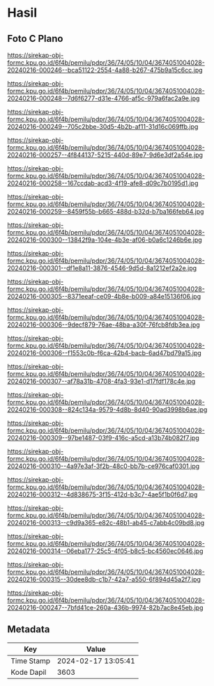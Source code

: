 # Hasil

## Foto C Plano

https://sirekap-obj-formc.kpu.go.id/6f4b/pemilu/pdpr/36/74/05/10/04/3674051004028-20240216-000246--bca51122-2554-4a88-b267-475b9a15c6cc.jpg

https://sirekap-obj-formc.kpu.go.id/6f4b/pemilu/pdpr/36/74/05/10/04/3674051004028-20240216-000248--7d6f6277-d31e-4766-af5c-979a6fac2a9e.jpg

https://sirekap-obj-formc.kpu.go.id/6f4b/pemilu/pdpr/36/74/05/10/04/3674051004028-20240216-000249--705c2bbe-30d5-4b2b-af11-31d16c069ffb.jpg

https://sirekap-obj-formc.kpu.go.id/6f4b/pemilu/pdpr/36/74/05/10/04/3674051004028-20240216-000257--4f844137-5215-440d-89e7-9d6e3df2a54e.jpg

https://sirekap-obj-formc.kpu.go.id/6f4b/pemilu/pdpr/36/74/05/10/04/3674051004028-20240216-000258--167ccdab-acd3-4f19-afe8-d09c7b0195d1.jpg

https://sirekap-obj-formc.kpu.go.id/6f4b/pemilu/pdpr/36/74/05/10/04/3674051004028-20240216-000259--8459f55b-b665-488d-b32d-b7ba166feb64.jpg

https://sirekap-obj-formc.kpu.go.id/6f4b/pemilu/pdpr/36/74/05/10/04/3674051004028-20240216-000300--13842f9a-104e-4b3e-af06-b0a6c1246b6e.jpg

https://sirekap-obj-formc.kpu.go.id/6f4b/pemilu/pdpr/36/74/05/10/04/3674051004028-20240216-000301--df1e8a11-3876-4546-9d5d-8a1212ef2a2e.jpg

https://sirekap-obj-formc.kpu.go.id/6f4b/pemilu/pdpr/36/74/05/10/04/3674051004028-20240216-000305--8371eeaf-ce09-4b8e-b009-a84e15136f06.jpg

https://sirekap-obj-formc.kpu.go.id/6f4b/pemilu/pdpr/36/74/05/10/04/3674051004028-20240216-000306--9decf879-76ae-48ba-a30f-76fcb8fdb3ea.jpg

https://sirekap-obj-formc.kpu.go.id/6f4b/pemilu/pdpr/36/74/05/10/04/3674051004028-20240216-000306--f1553c0b-f6ca-42b4-bacb-6ad47bd79a15.jpg

https://sirekap-obj-formc.kpu.go.id/6f4b/pemilu/pdpr/36/74/05/10/04/3674051004028-20240216-000307--af78a31b-4708-4fa3-93e1-d17fdf178c4e.jpg

https://sirekap-obj-formc.kpu.go.id/6f4b/pemilu/pdpr/36/74/05/10/04/3674051004028-20240216-000308--824c134a-9579-4d8b-8d40-90ad3998b6ae.jpg

https://sirekap-obj-formc.kpu.go.id/6f4b/pemilu/pdpr/36/74/05/10/04/3674051004028-20240216-000309--97be1487-03f9-416c-a5cd-a13b74b082f7.jpg

https://sirekap-obj-formc.kpu.go.id/6f4b/pemilu/pdpr/36/74/05/10/04/3674051004028-20240216-000310--4a97e3af-3f2b-48c0-bb7b-ce976caf0301.jpg

https://sirekap-obj-formc.kpu.go.id/6f4b/pemilu/pdpr/36/74/05/10/04/3674051004028-20240216-000312--4d838675-3f15-412d-b3c7-4ae5f1b0f6d7.jpg

https://sirekap-obj-formc.kpu.go.id/6f4b/pemilu/pdpr/36/74/05/10/04/3674051004028-20240216-000313--c9d9a365-e82c-48b1-ab45-c7abb4c09bd8.jpg

https://sirekap-obj-formc.kpu.go.id/6f4b/pemilu/pdpr/36/74/05/10/04/3674051004028-20240216-000314--06eba177-25c5-4f05-b8c5-bc4560ec0646.jpg

https://sirekap-obj-formc.kpu.go.id/6f4b/pemilu/pdpr/36/74/05/10/04/3674051004028-20240216-000315--30dee8db-c1b7-42a7-a550-6f894d45a2f7.jpg

https://sirekap-obj-formc.kpu.go.id/6f4b/pemilu/pdpr/36/74/05/10/04/3674051004028-20240216-000247--7bfd41ce-260a-436b-9974-82b7ac8e45eb.jpg


## Metadata

| Key        | Value               |
| ---------- | ------------------- |
| Time Stamp | 2024-02-17 13:05:41 |
| Kode Dapil | 3603                |



